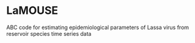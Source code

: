 # LaMOUSE
ABC code for estimating epidemiological parameters of Lassa virus from reservoir species time series data
